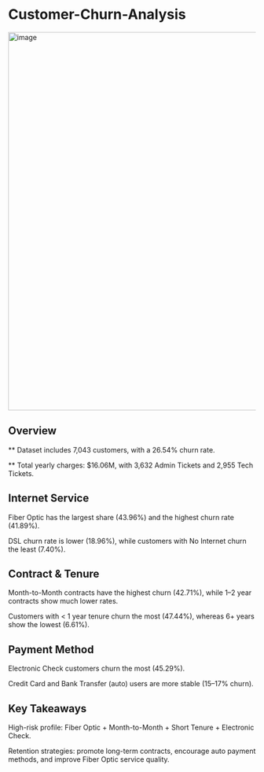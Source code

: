 # Customer-Churn-Analysis

<img width="1391" height="769" alt="image" src="https://github.com/user-attachments/assets/6efe3333-939e-401f-90a8-d826b9550ff0" />

## Overview

** Dataset includes 7,043 customers, with a 26.54% churn rate.

** Total yearly charges: $16.06M, with 3,632 Admin Tickets and 2,955 Tech Tickets.

## Internet Service

Fiber Optic has the largest share (43.96%) and the highest churn rate (41.89%).

DSL churn rate is lower (18.96%), while customers with No Internet churn the least (7.40%).

## Contract & Tenure

Month-to-Month contracts have the highest churn (42.71%), while 1–2 year contracts show much lower rates.

Customers with < 1 year tenure churn the most (47.44%), whereas 6+ years show the lowest (6.61%).

## Payment Method

Electronic Check customers churn the most (45.29%).

Credit Card and Bank Transfer (auto) users are more stable (15–17% churn).

## Key Takeaways

High-risk profile: Fiber Optic + Month-to-Month + Short Tenure + Electronic Check.

Retention strategies: promote long-term contracts, encourage auto payment methods, and improve Fiber Optic service quality.
